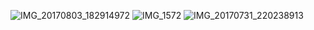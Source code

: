 ![IMG_20170803_182914972](https://github.com/user-attachments/assets/03578522-ef25-452c-9e64-c881a3e0e942)
![IMG_1572](https://github.com/user-attachments/assets/606d442a-7942-4eb8-9e6b-672abcd8c354)
![IMG_20170731_220238913](https://github.com/user-attachments/assets/18e9499a-fd61-4af7-8eea-48849ac0ab3d)

